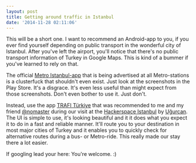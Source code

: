 ```yaml
---
layout: post
title: Getting around traffic in Istanbul
date: '2014-11-28 02:11:06'
---
```


This will be a short one. I want to recommend an Android-app to you, if you ever find yourself depending on public transport in the wonderful city of Istanbul. After you've left the airport, you'll notice that there's no public transport information of Turkey in Google Maps. This is kind of a bummer if you've learned to rely on that.

The official [Metro Istanbul-app](https://play.google.com/store/apps/details?id=com.spexco.flexcoder.ulasim.activities&hl=en) that is being advertised at all Metro-stations is a clusterfuck that shouldn't even exist. Just look at the screenshots in the Play Store. It's a disgrace. It's even less useful than might expect from those screenshots. Don't even bother to use it. Just don't. 

Instead, use the app [TRAFI Türkiye](https://play.google.com/store/apps/details?id=com.trafi.android.tr) that was recommended to me and my friend [@nomaster](https://twitter.com/nomaster) during our visit at the [Hackerspace Istanbul](https://istanbulhs.org/) by [Uğurcan](https://twitter.com/Ugurcan377). The UI is simple to use, it's looking beautiful and it it does what you expect it to do in a fast and reliable manner. It'll route you to your destination in most major cities of Turkey and it enables you to quickly check for alternative routes during a bus- or Metro-ride. This really made our stay there a lot easier.

If googling lead your here: You're welcome. :)